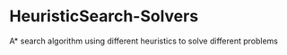 HeuristicSearch-Solvers
=======================

A* search algorithm using different heuristics to solve different problems 
